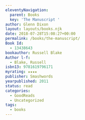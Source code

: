 ```yaml
---
eleventyNavigation:
  parent: Books
  key: 'The Manuscript '
author: Glenn Dixon
layout: layouts/books.njk
date: 2018-07-28T15:08:27+00:00
permalink: /books/the-manuscript/
Book Id:
  - 13438643
bookauthor: Russell Blake
Author l-f:
  - Blake, Russell
isbn13: 9781619796171
myrating: ★★★★
publisher: Smashwords
yearpublished: 2011
status: read
categories:
  - GoodReads
  - Uncategorized
tags:
  - books
---
```

